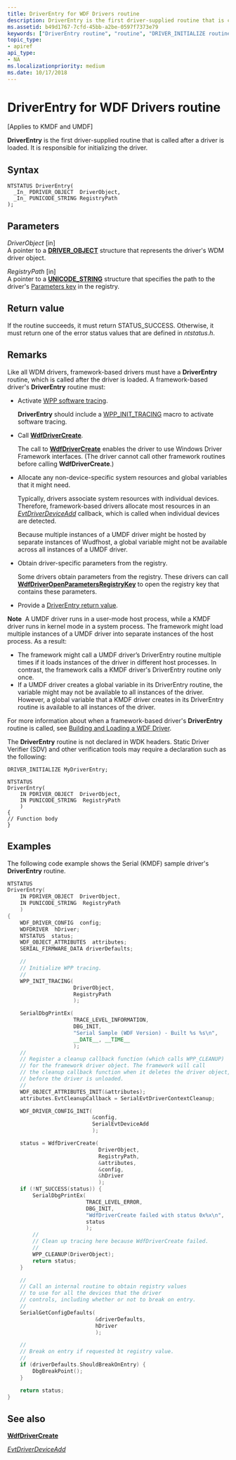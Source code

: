 ```yaml
---
title: DriverEntry for WDF Drivers routine
description: DriverEntry is the first driver-supplied routine that is called after a driver is loaded. It is responsible for initializing the driver.
ms.assetid: b49d1767-7cfd-45bb-a2be-0597f7373e79
keywords: ["DriverEntry routine", "routine", "DRIVER_INITIALIZE routine"]
topic_type:
- apiref
api_type:
- NA
ms.localizationpriority: medium
ms.date: 10/17/2018
---
```


# DriverEntry for WDF Drivers routine


\[Applies to KMDF and UMDF\]

**DriverEntry** is the first driver-supplied routine that is called after a driver is loaded. It is responsible for initializing the driver.

Syntax
------

```ManagedCPlusPlus
NTSTATUS DriverEntry(
  _In_ PDRIVER_OBJECT  DriverObject,
  _In_ PUNICODE_STRING RegistryPath
);
```

Parameters
----------

*DriverObject* \[in\]  
A pointer to a [**DRIVER\_OBJECT**](/windows-hardware/drivers/ddi/wdm/ns-wdm-_driver_object) structure that represents the driver's WDM driver object.

*RegistryPath* \[in\]  
A pointer to a [**UNICODE\_STRING**](/windows-hardware/drivers/ddi/wudfwdm/ns-wudfwdm-_unicode_string) structure that specifies the path to the driver's [Parameters key](./introduction-to-registry-keys-for-drivers.md) in the registry.

Return value
------------

If the routine succeeds, it must return STATUS\_SUCCESS. Otherwise, it must return one of the error status values that are defined in *ntstatus.h*.

Remarks
-------

Like all WDM drivers, framework-based drivers must have a **DriverEntry** routine, which is called after the driver is loaded. A framework-based driver's **DriverEntry** routine must:

-   Activate [WPP software tracing](./using-wpp-software-tracing-in-kmdf-and-umdf-2-drivers.md).

    **DriverEntry** should include a [WPP\_INIT\_TRACING](/previous-versions/windows/hardware/previsioning-framework/ff556191(v=vs.85)) macro to activate software tracing.

-   Call [**WdfDriverCreate**](/windows-hardware/drivers/ddi/wdfdriver/nf-wdfdriver-wdfdrivercreate).

    The call to [**WdfDriverCreate**](/windows-hardware/drivers/ddi/wdfdriver/nf-wdfdriver-wdfdrivercreate) enables the driver to use Windows Driver Framework interfaces. (The driver cannot call other framework routines before calling **WdfDriverCreate**.)

-   Allocate any non-device-specific system resources and global variables that it might need.

    Typically, drivers associate system resources with individual devices. Therefore, framework-based drivers allocate most resources in an [*EvtDriverDeviceAdd*](/windows-hardware/drivers/ddi/wdfdriver/nc-wdfdriver-evt_wdf_driver_device_add) callback, which is called when individual devices are detected.

    Because multiple instances of a UMDF driver might be hosted by separate instances of Wudfhost, a global variable might not be available across all instances of a UMDF driver.

-   Obtain driver-specific parameters from the registry.

    Some drivers obtain parameters from the registry. These drivers can call [**WdfDriverOpenParametersRegistryKey**](/windows-hardware/drivers/ddi/wdfdriver/nf-wdfdriver-wdfdriveropenparametersregistrykey) to open the registry key that contains these parameters.

-   Provide a [DriverEntry return value](../kernel/driverentry-return-values.md).

**Note**  A UMDF driver runs in a user-mode host process, while a KMDF driver runs in kernel mode in a system process. The framework might load multiple instances of a UMDF driver into separate instances of the host process. As a result:

 

-   The framework might call a UMDF driver’s DriverEntry routine multiple times if it loads instances of the driver in different host processes. In contrast, the framework calls a KMDF driver's DriverEntry routine only once.
-   If a UMDF driver creates a global variable in its DriverEntry routine, the variable might may not be available to all instances of the driver. However, a global variable that a KMDF driver creates in its DriverEntry routine is available to all instances of the driver.

For more information about when a framework-based driver's **DriverEntry** routine is called, see [Building and Loading a WDF Driver](./building-and-loading-a-kmdf-driver.md).

The **DriverEntry** routine is not declared in WDK headers. Static Driver Verifier (SDV) and other verification tools may require a declaration such as the following:

``` syntax
DRIVER_INITIALIZE MyDriverEntry;

NTSTATUS
DriverEntry(
    IN PDRIVER_OBJECT  DriverObject,
    IN PUNICODE_STRING  RegistryPath
    )
{
// Function body
}
```

Examples
--------

The following code example shows the Serial (KMDF) sample driver's **DriverEntry** routine.

```cpp
NTSTATUS
DriverEntry(
    IN PDRIVER_OBJECT  DriverObject,
    IN PUNICODE_STRING  RegistryPath
    )
{
    WDF_DRIVER_CONFIG  config;
    WDFDRIVER  hDriver;
    NTSTATUS  status;
    WDF_OBJECT_ATTRIBUTES  attributes;
    SERIAL_FIRMWARE_DATA driverDefaults;

    //
    // Initialize WPP tracing.
    //
    WPP_INIT_TRACING(
                     DriverObject,
                     RegistryPath
                     );

    SerialDbgPrintEx(
                     TRACE_LEVEL_INFORMATION,
                     DBG_INIT,
                     "Serial Sample (WDF Version) - Built %s %s\n",
                     __DATE__, __TIME__
                     );
    //
    // Register a cleanup callback function (which calls WPP_CLEANUP)
    // for the framework driver object. The framework will call
    // the cleanup callback function when it deletes the driver object,
    // before the driver is unloaded.
    //
    WDF_OBJECT_ATTRIBUTES_INIT(&attributes);
    attributes.EvtCleanupCallback = SerialEvtDriverContextCleanup;

    WDF_DRIVER_CONFIG_INIT(
                           &config,
                           SerialEvtDeviceAdd
                           );

    status = WdfDriverCreate(
                             DriverObject,
                             RegistryPath,
                             &attributes,
                             &config,
                             &hDriver
                             );
    if (!NT_SUCCESS(status)) {
        SerialDbgPrintEx(
                         TRACE_LEVEL_ERROR,
                         DBG_INIT,
                         "WdfDriverCreate failed with status 0x%x\n",
                         status
                         );
        //
        // Clean up tracing here because WdfDriverCreate failed.
        //
        WPP_CLEANUP(DriverObject);
        return status;
    }

    //
    // Call an internal routine to obtain registry values
    // to use for all the devices that the driver 
    // controls, including whether or not to break on entry.
    //
    SerialGetConfigDefaults(
                            &driverDefaults,
                            hDriver
                            );

    //
    // Break on entry if requested bt registry value.
    //
    if (driverDefaults.ShouldBreakOnEntry) {
        DbgBreakPoint();
    }

    return status;
}
```

## See also


[**WdfDriverCreate**](/windows-hardware/drivers/ddi/wdfdriver/nf-wdfdriver-wdfdrivercreate)

[*EvtDriverDeviceAdd*](/windows-hardware/drivers/ddi/wdfdriver/nc-wdfdriver-evt_wdf_driver_device_add)

